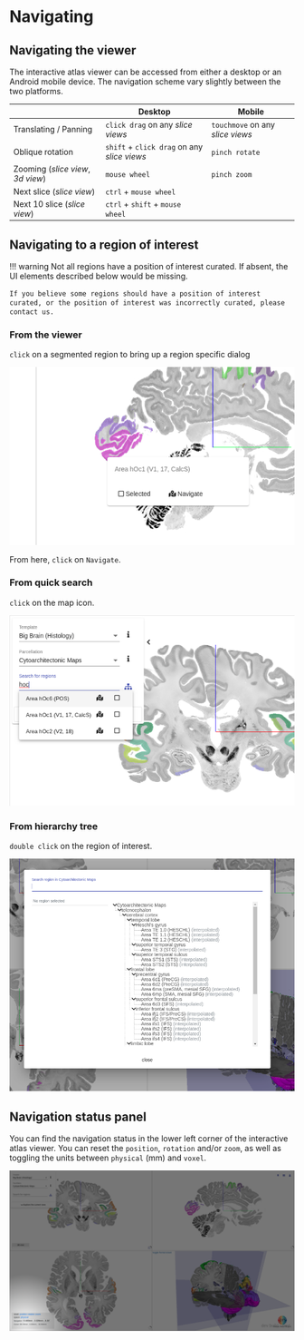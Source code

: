 # Navigating

## Navigating the viewer

The interactive atlas viewer can be accessed from either a desktop or an Android mobile device. The navigation scheme vary slightly between the two platforms.

| | Desktop | Mobile |
| --- | --- | --- |
| Translating / Panning | `click drag` on any _slice views_ | `touchmove` on any _slice views_ |
| Oblique rotation | `shift` + `click drag` on any _slice views_ | `pinch rotate` |
| Zooming (_slice view_, _3d view_) | `mouse wheel` | `pinch zoom` |
| Next slice (_slice view_) | `ctrl` + `mouse wheel` | |
| Next 10 slice (_slice view_) | `ctrl` + `shift` + `mouse wheel` | |

## Navigating to a region of interest

!!! warning
    Not all regions have a position of interest curated. If absent, the UI elements described below would be missing.
    
    If you believe some regions should have a position of interest curated, or the position of interest was incorrectly curated, please contact us. 

### From the viewer

`click` on a segmented region to bring up a region specific dialog

[![](images/bigbrain_region_specific_dialog.png)](images/bigbrain_region_specific_dialog.png)

From here, `click` on `Navigate`.

### From quick search

`click` on the map icon.

[![](images/bigbrain_quicksearch_hoc.png)](images/bigbrain_quicksearch_hoc.png)

### From hierarchy tree

`double click` on the region of interest. 

[![](images/bigbrain_full_hierarchy.png)](images/bigbrain_full_hierarchy.png)

## Navigation status panel

You can find the navigation status in the lower left corner of the interactive atlas viewer. You can reset the `position`, `rotation` and/or `zoom`, as well as toggling the units between `physical` (mm) and `voxel`.

[![](images/navigation_status.png)](images/navigation_status.png)
